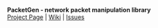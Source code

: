 **PacketGen - network packet manipulation library**  
[Project Page](https://github.com/sdaubert/packetgen) | [Wiki](https://github.com/sdaubert/packetgen/wiki) | [Issues](https://github.com/sdaubert/packetgen/issues) 
